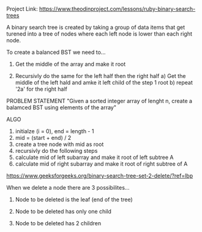 Project Link: https://www.theodinproject.com/lessons/ruby-binary-search-trees

A binary search tree is created by taking a group of data items that get turened into a tree of nodes where each left node is lower than each right node.

To create a balanced BST we need to...

1. Get the middle of the array and make it root

2. Recursivly do the same for the left half then the right half
   a) Get the middle of the left hald and amke it left child of the step 1 root
   b) repeat '2a' for the right half

PROBLEM STATEMENT
"Given a sorted integer array of lenght n, create a balamced BST using elements of the array"

ALGO

1. initialze (i = 0), end = length - 1
2. mid = (start + end) / 2
3. create a tree node with mid as root
4. recursivly do the following steps
5. calculate mid of left subarray and make it root of left subtree A
6. calculate mid of right subarray and make it root of right subtree of A

<!-- DELETE METHOD -->

https://www.geeksforgeeks.org/binary-search-tree-set-2-delete/?ref=lbp

When we delete a node there are 3 possibilites...

1. Node to be deleted is the leaf (end of the tree)

2. Node to be deleted has only one child

3. Node to be deleted has 2 children
